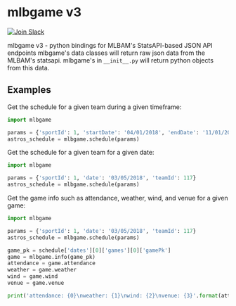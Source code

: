 # mlbgame v3

[![Join Slack](https://img.shields.io/badge/slack-join-blue.svg)](https://mlbgame-slack-invite.herokuapp.com/)

mlbgame v3 - python bindings for MLBAM's StatsAPI-based JSON API endpoints
mlbgame's data classes will return raw json data from the MLBAM's statsapi.
mlbgame's in `__init__.py` will return python objects from this data.

Examples
--------
Get the schedule for a given team during a given timeframe:

```python
import mlbgame

params = {'sportId': 1, 'startDate': '04/01/2018', 'endDate': '11/01/2018', 'teamId': 117}
astros_schedule = mlbgame.schedule(params)
```

Get the schedule for a given team for a given date:

```python
import mlbgame

params = {'sportId': 1, 'date': '03/05/2018', 'teamId': 117}
astros_schedule = mlbgame.schedule(params)
```

Get the game info such as attendance, weather, wind, and venue for a given game:

```python
import mlbgame

params = {'sportId': 1, 'date': '03/05/2018', 'teamId': 117}
astros_schedule = mlbgame.schedule(params)

game_pk = schedule['dates'][0]['games'][0]['gamePk']
game = mlbgame.info(game_pk)
attendance = game.attendance
weather = game.weather
wind = game.wind
venue = game.venue

print('attendance: {0}\nweather: {1}\nwind: {2}\nvenue: {3}'.format(attendance, weather, wind, venue))
```
